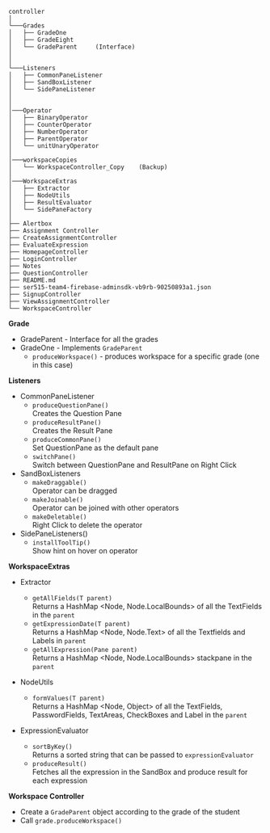 ```
controller
│
└───Grades
│   ├── GradeOne
│   ├── GradeEight
│   └── GradeParent     (Interface)
│
│
└───Listeners
│   ├── CommonPaneListener
│   ├── SandBoxListener
│   └── SidePaneListener
│
│
│───Operator
│   ├── BinaryOperator
│   ├── CounterOperator
│   ├── NumberOperator
│   ├── ParentOperator
│   └── unitUnaryOperator
│
│───workspaceCopies
│   └── WorkspaceController_Copy    (Backup)
│
│───WorkspaceExtras
│   ├── Extractor
│   ├── NodeUtils
│   ├── ResultEvaluator
│   └── SidePaneFactory   
│ 
├── Alertbox
├── Assignment Controller
├── CreateAssignmentController
├── EvaluateExpression
├── HomepageController
├── LoginController
├── Notes
├── QuestionController
├── README.md
├── ser515-team4-firebase-adminsdk-vb9rb-90250893a1.json
├── SignupController
├── ViewAssignmentController
└── WorkspaceController
```

**Grade**
* GradeParent - Interface for all the grades
* GradeOne - Implements `GradeParent`
    * `produceWorkspace()` - produces workspace for a specific grade (one in this case)


**Listeners**
* CommonPaneListener
    * `produceQuestionPane()` 
    <br/>Creates the Question Pane
    * `produceResultPane()` 
    <br/> Creates the Result Pane
    * `produceCommonPane()`
    <br/>Set QuestionPane as the default pane
    * `switchPane()` 
    <br/>Switch between QuestionPane and ResultPane on Right Click
* SandBoxListeners
    * `makeDraggable()`
    <br/> Operator can be dragged
    * `makeJoinable()`
    <br/> Operator can be joined with other operators
    * `makeDeletable()`
    <br/> Right Click to delete the operator
* SidePaneListeners()
    * `installToolTip()`
    <br/> Show hint on hover on operator

**WorkspaceExtras**
* Extractor
    * `getAllFields(T parent)`
    <br/> Returns a HashMap <Node, Node.LocalBounds> of all the TextFields in the `parent`
    * `getExpressionDate(T parent)`
    <br/> Returns a HashMap <Node, Node.Text> of all the Textfields and Labels in `parent`
    * `getAllExpression(Pane parent)`
    <br/> Returns a HashMap <Node, Node.LocalBounds> stackpane in the `parent`
* NodeUtils
    * `formValues(T parent)`
    <br> Returns a HashMap <Node, Object> of all the TextFields, PasswordFields, TextAreas, CheckBoxes and Label in the `parent`

* ExpressionEvaluator
    * `sortByKey()`
    <br/> Returns a sorted string that can be passed to `expressionEvaluator`
    * `produceResult()`
    <br/> Fetches all the expression in the SandBox and produce result for each expression

**Workspace Controller**
* Create a `GradeParent` object according to the grade of the student
* Call `grade.produceWorkspace()`

